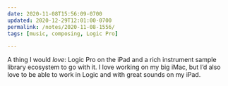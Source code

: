 ```yaml
---
date: 2020-11-08T15:56:09-0700
updated: 2020-12-29T12:01:00-0700
permalink: /notes/2020-11-08-1556/
tags: [music, composing, Logic Pro]

---
```


A thing I would *love*: Logic Pro on the iPad and a rich instrument sample library ecosystem to go with it. I love working on my big iMac, but I’d also love to be able to work in Logic and with great sounds on my iPad.
